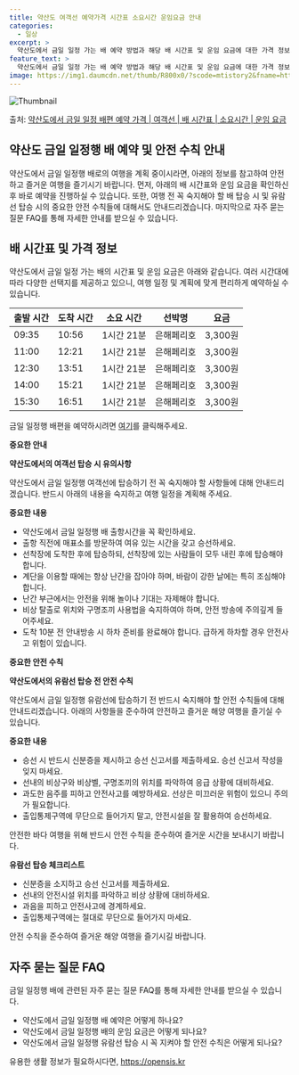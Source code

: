 ```yaml
---
title: 약산도 여객선 예약가격 시간표 소요시간 운임요금 안내
categories:
  - 일상
excerpt: >
  약산도에서 금일 일정 가는 배 예약 방법과 해당 배 시간표 및 운임 요금에 대한 가격 정보를 안내 드리겠습니다. 안전하고 재밋는 금일 일정행 여행을 위해 아래 정보 참고하시기 바랍니다. 금일 일정행 배편 예약하기 👈 클릭약산도에서 금일 일정행 배 시간표출발 시간도착 시간소요 시간선박명요금09:3510:561시간 21분은해페리호3,300원11:0012:211시간 21분은해페리호3,300원12:3013:511시간 21분은해페리호3,300원14:0015:211시간 21분은해페리호3,300원15:3016:511시간 21분은해페리호3,300원금일 일정행 배편 예약하기 👈 클릭약산도에서의 여객선 탑승 시 유의해야 할 사항약산도에서 금일 일정행 여객선에 탑승하기 전 꼭 숙지해야 할 사항들에 대해 알아봅시다. 중요한 ..
feature_text: >
  약산도에서 금일 일정 가는 배 예약 방법과 해당 배 시간표 및 운임 요금에 대한 가격 정보를 안내 드리겠습니다. 안전하고 재밋는 금일 일정행 여행을 위해 아래 정보 참고하시기 바랍니다. 금일 일정행 배편 예약하기 👈 클릭약산도에서 금일 일정행 배 시간표출발 시간도착 시간소요 시간선박명요금09:3510:561시간 21분은해페리호3,300원11:0012:211시간 21분은해페리호3,300원12:3013:511시간 21분은해페리호3,300원14:0015:211시간 21분은해페리호3,300원15:3016:511시간 21분은해페리호3,300원금일 일정행 배편 예약하기 👈 클릭약산도에서의 여객선 탑승 시 유의해야 할 사항약산도에서 금일 일정행 여객선에 탑승하기 전 꼭 숙지해야 할 사항들에 대해 알아봅시다. 중요한 ..
image: https://img1.daumcdn.net/thumb/R800x0/?scode=mtistory2&fname=https%3A%2F%2Fblog.kakaocdn.net%2Fdn%2FuRcv5%2FbtsHBTeqqat%2Fx4ZAfNdQ78BQvbUlkPlBP0%2Fimg.webp
---
```


![Thumbnail](https://img1.daumcdn.net/thumb/R800x0/?scode=mtistory2&fname=https%3A%2F%2Fblog.kakaocdn.net%2Fdn%2FuRcv5%2FbtsHBTeqqat%2Fx4ZAfNdQ78BQvbUlkPlBP0%2Fimg.webp)

<p>출처: <a href="https://opensis.kr/entry/%EC%95%BD%EC%82%B0%EB%8F%84%EC%97%90%EC%84%9C-%EA%B8%88%EC%9D%BC-%EC%9D%BC%EC%A0%95-%EB%B0%B0%ED%8E%B8-%EC%98%88%EC%95%BD-%EA%B0%80%EA%B2%A9-%EC%97%AC%EA%B0%9D%EC%84%A0-%EB%B0%B0-%EC%8B%9C%EA%B0%84%ED%91%9C-%EC%86%8C%EC%9A%94%EC%8B%9C%EA%B0%84-%EC%9A%B4%EC%9E%84-%EC%9A%94%EA%B8%88" rel="dofollow">약산도에서 금일 일정 배편 예약 가격 | 여객선 | 배 시간표 | 소요시간 | 운임 요금</a> </p>

## 약산도 금일 일정행 배 예약 및 안전 수칙 안내



약산도에서 금일 일정행 배로의 여행을 계획 중이시라면, 아래의 정보를 참고하여 안전하고 즐거운 여행을 즐기시기 바랍니다. 먼저, 아래의 배
시간표와 운임 요금을 확인하신 후 바로 예약을 진행하실 수 있습니다. 또한, 여행 전 꼭 숙지해야 할 배 탑승 시 및 유람선 탑승 시의
중요한 안전 수칙들에 대해서도 안내드리겠습니다. 마지막으로 자주 묻는 질문 FAQ를 통해 자세한 안내를 받으실 수 있습니다.

## 배 시간표 및 가격 정보

약산도에서 금일 일정 가는 배의 시간표 및 운임 요금은 아래와 같습니다. 여러 시간대에 따라 다양한 선택지를 제공하고 있으니, 여행 일정 및
계획에 맞게 편리하게 예약하실 수 있습니다.

출발 시간 | 도착 시간 | 소요 시간 | 선박명 | 요금  
---|---|---|---|---  
09:35 | 10:56 | 1시간 21분 | 은해페리호 | 3,300원  
11:00 | 12:21 | 1시간 21분 | 은해페리호 | 3,300원  
12:30 | 13:51 | 1시간 21분 | 은해페리호 | 3,300원  
14:00 | 15:21 | 1시간 21분 | 은해페리호 | 3,300원  
15:30 | 16:51 | 1시간 21분 | 은해페리호 | 3,300원  
  
금일 일정행 배편을 예약하시려면 [여기](https://opensis.kr/entry/%EC%95%BD%EC%82%B0%EB%8F%84%EC%97%90%EC%84%9C-%EA%B8%88%EC%9D%BC-%EC%9D%BC%EC%A0%95-%EB%B0%B0%ED%8E%B8-%EC%98%88%EC%95%BD-%EA%B0%80%EA%B2%A9-%EC%97%AC%EA%B0%9D%EC%84%A0-%EB%B0%B0-%EC%8B%9C%EA%B0%84%ED%91%9C-%EC%86%8C%EC%9A%94%EC%8B%9C%EA%B0%84-%EC%9A%B4%EC%9E%84-%EC%9A%94%EA%B8%88)를 클릭해주세요.

**중요한 안내**

**약산도에서의 여객선 탑승 시 유의사항**

약산도에서 금일 일정행 여객선에 탑승하기 전 꼭 숙지해야 할 사항들에 대해 안내드리겠습니다. 반드시 아래의 내용을 숙지하고 여행 일정을
계획해 주세요.

**중요한 내용**

  * 약산도에서 금일 일정행 배 출항시간을 꼭 확인하세요.
  * 출항 직전에 매표소를 방문하여 여유 있는 시간을 갖고 승선하세요.
  * 선착장에 도착한 후에 탑승하되, 선착장에 있는 사람들이 모두 내린 후에 탑승해야 합니다.
  * 계단을 이용할 때에는 항상 난간을 잡아야 하며, 바람이 강한 날에는 특히 조심해야 합니다.
  * 난간 부근에서는 안전을 위해 놀이나 기대는 자제해야 합니다.
  * 비상 탈출로 위치와 구명조끼 사용법을 숙지하여야 하며, 안전 방송에 주의깊게 들어주세요.
  * 도착 10분 전 안내방송 시 하차 준비를 완료해야 합니다. 급하게 하차할 경우 안전사고 위험이 있습니다.

**중요한 안전 수칙**

**약산도에서의 유람선 탑승 전 안전 수칙**

약산도에서 금일 일정행 유람선에 탑승하기 전 반드시 숙지해야 할 안전 수칙들에 대해 안내드리겠습니다. 아래의 사항들을 준수하여 안전하고
즐거운 해양 여행을 즐기실 수 있습니다.

**중요한 내용**

  * 승선 시 반드시 신분증을 제시하고 승선 신고서를 제출하세요. 승선 신고서 작성을 잊지 마세요.
  * 선내의 비상구와 비상벨, 구명조끼의 위치를 파악하여 응급 상황에 대비하세요.
  * 과도한 음주를 피하고 안전사고를 예방하세요. 선상은 미끄러운 위험이 있으니 주의가 필요합니다.
  * 출입통제구역에 무단으로 들어가지 말고, 안전시설을 잘 활용하여 승선하세요.

안전한 바다 여행을 위해 반드시 안전 수칙을 준수하여 즐거운 시간을 보내시기 바랍니다.

**유람선 탑승 체크리스트**

  * 신분증을 소지하고 승선 신고서를 제출하세요.
  * 선내의 안전시설 위치를 파악하고 비상 상황에 대비하세요.
  * 과음을 피하고 안전사고에 경계하세요.
  * 출입통제구역에는 절대로 무단으로 들어가지 마세요.

안전 수칙을 준수하여 즐거운 해양 여행을 즐기시길 바랍니다.

## 자주 묻는 질문 FAQ

금일 일정행 배에 관련된 자주 묻는 질문 FAQ를 통해 자세한 안내를 받으실 수 있습니다.

  * 약산도에서 금일 일정행 배 예약은 어떻게 하나요?
  * 약산도에서 금일 일정행 배의 운임 요금은 어떻게 되나요?
  * 약산도에서 금일 일정행 유람선 탑승 시 꼭 지켜야 할 안전 수칙은 어떻게 되나요?



 

유용한 생활 정보가 필요하시다면, <a href="https://opensis.kr" rel="dofollow">https://opensis.kr</a>


